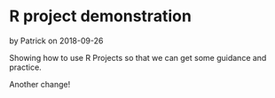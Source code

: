 # R project demonstration
by Patrick on 2018-09-26

Showing how to use R Projects so that we can get some guidance and practice.

Another change!